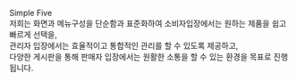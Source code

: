 Simple Five 
<br>
저희는 화면과 메뉴구성을 단순함과 표준화하여 소비자입장에서는 원하는 제품을 쉽고 빠르게 선택을, <br>
관리자 입장에서는 효율적이고 통합적인 관리를 할 수 있도록 제공하고, <br>
다양한 게시판을 통해 판매자 입장에서는 원활한 소통을 할 수 있는 환경을 목표로 진행됩니다.
